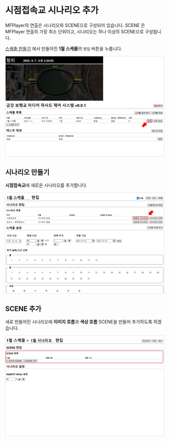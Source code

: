 # 시점접속교 시나리오 추가
MFPlayer의 연출은 시나리오와 SCENE으로 구성되어 있습니다.
SCENE 은 MFPlayer 연출의 가장 최소 단위이고, 시나리오는 하나 이상의 SCENE으로 구성됩니다.

[스케줄 만들기](../schedule/create.md) 에서 만들어진 **1월 스케줄**의 `편집` 버튼을 누릅니다.

<img src="./img/create/editSchedule.jpg" style="border: 1px solid #e2e2e2"/>

## 시나리오 만들기
**시점접속교**에 새로운 시나리오를 추가합니다.

<img src="./img/create/addScenario.jpg" style="border: 1px solid #e2e2e2"/>

## SCENE 추가
새로 만들어진 시나리오에 **이미지 흐름**과 **색상 흐름** SCENE을 만들어 추가하도록 하겠습니다.

<img src="./img/create/scenes.jpg" style="border: 1px solid #e2e2e2"/>
